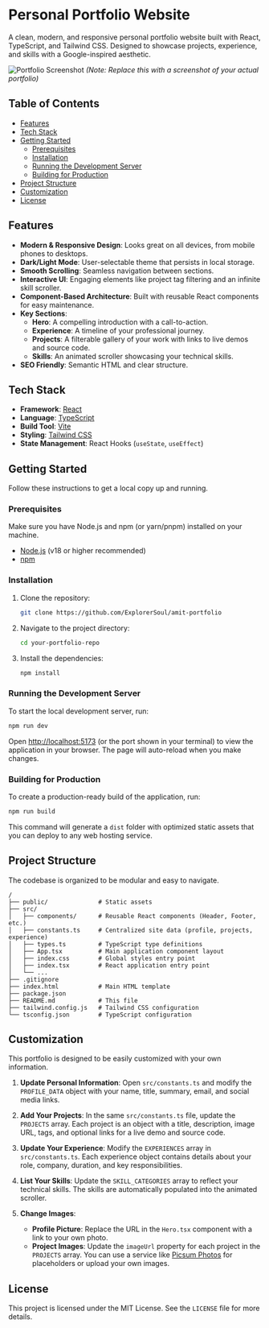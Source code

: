 # Personal Portfolio Website

A clean, modern, and responsive personal portfolio website built with React, TypeScript, and Tailwind CSS. Designed to showcase projects, experience, and skills with a Google-inspired aesthetic.

![Portfolio Screenshot](https://picsum.photos/seed/portfolio-screenshot/1200/600)
*(Note: Replace this with a screenshot of your actual portfolio)*

## Table of Contents

- [Features](#features)
- [Tech Stack](#tech-stack)
- [Getting Started](#getting-started)
  - [Prerequisites](#prerequisites)
  - [Installation](#installation)
  - [Running the Development Server](#running-the-development-server)
  - [Building for Production](#building-for-production)
- [Project Structure](#project-structure)
- [Customization](#customization)
- [License](#license)

## Features

- **Modern & Responsive Design**: Looks great on all devices, from mobile phones to desktops.
- **Dark/Light Mode**: User-selectable theme that persists in local storage.
- **Smooth Scrolling**: Seamless navigation between sections.
- **Interactive UI**: Engaging elements like project tag filtering and an infinite skill scroller.
- **Component-Based Architecture**: Built with reusable React components for easy maintenance.
- **Key Sections**:
  - **Hero**: A compelling introduction with a call-to-action.
  - **Experience**: A timeline of your professional journey.
  - **Projects**: A filterable gallery of your work with links to live demos and source code.
  - **Skills**: An animated scroller showcasing your technical skills.
- **SEO Friendly**: Semantic HTML and clear structure.

## Tech Stack

- **Framework**: [React](https://reactjs.org/)
- **Language**: [TypeScript](https://www.typescriptlang.org/)
- **Build Tool**: [Vite](https://vitejs.dev/)
- **Styling**: [Tailwind CSS](https://tailwindcss.com/)
- **State Management**: React Hooks (`useState`, `useEffect`)

## Getting Started

Follow these instructions to get a local copy up and running.

### Prerequisites

Make sure you have Node.js and npm (or yarn/pnpm) installed on your machine.
- [Node.js](https://nodejs.org/) (v18 or higher recommended)
- [npm](https://www.npmjs.com/get-npm)

### Installation

1. Clone the repository:
   ```bash
   git clone https://github.com/ExplorerSoul/amit-portfolio
   ```
2. Navigate to the project directory:
   ```bash
   cd your-portfolio-repo
   ```
3. Install the dependencies:
   ```bash
   npm install
   ```

### Running the Development Server

To start the local development server, run:
```bash
npm run dev
```
Open [http://localhost:5173](http://localhost:5173) (or the port shown in your terminal) to view the application in your browser. The page will auto-reload when you make changes.

### Building for Production

To create a production-ready build of the application, run:
```bash
npm run build
```
This command will generate a `dist` folder with optimized static assets that you can deploy to any web hosting service.

## Project Structure

The codebase is organized to be modular and easy to navigate.

```
/
├── public/              # Static assets
├── src/
│   ├── components/      # Reusable React components (Header, Footer, etc.)
│   ├── constants.ts     # Centralized site data (profile, projects, experience)
│   ├── types.ts         # TypeScript type definitions
│   ├── App.tsx          # Main application component layout
│   ├── index.css        # Global styles entry point
│   ├── index.tsx        # React application entry point
│   └── ...
├── .gitignore
├── index.html           # Main HTML template
├── package.json
├── README.md            # This file
├── tailwind.config.js   # Tailwind CSS configuration
└── tsconfig.json        # TypeScript configuration
```

## Customization

This portfolio is designed to be easily customized with your own information.

1.  **Update Personal Information**:
    Open `src/constants.ts` and modify the `PROFILE_DATA` object with your name, title, summary, email, and social media links.

2.  **Add Your Projects**:
    In the same `src/constants.ts` file, update the `PROJECTS` array. Each project is an object with a title, description, image URL, tags, and optional links for a live demo and source code.

3.  **Update Your Experience**:
    Modify the `EXPERIENCES` array in `src/constants.ts`. Each experience object contains details about your role, company, duration, and key responsibilities.

4.  **List Your Skills**:
    Update the `SKILL_CATEGORIES` array to reflect your technical skills. The skills are automatically populated into the animated scroller.

5.  **Change Images**:
    - **Profile Picture**: Replace the URL in the `Hero.tsx` component with a link to your own photo.
    - **Project Images**: Update the `imageUrl` property for each project in the `PROJECTS` array. You can use a service like [Picsum Photos](https://picsum.photos/) for placeholders or upload your own images.

## License

This project is licensed under the MIT License. See the `LICENSE` file for more details.
